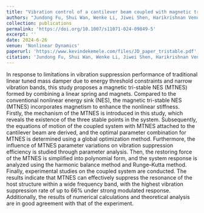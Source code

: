 ```yaml
---
title: "Vibration control of a cantilever beam coupled with magnetic tri-stable nonlinear energy sink"
authors: "Jundong Fu, Shui Wan, Wenke Li, Jiwei Shen, Harikrishnan Venugopal, Mia Loccufier, Kevin Dekemele"
collection: publications
permalink: 'https://doi.org/10.1007/s11071-024-09849-5'
excerpt: ''
date: 2024-6-26
venue: 'Nonlinear Dynamics'
paperurl: 'https://www.kevindekemele.com/files/JD_paper_tristable.pdf'
citation: 'Jundong Fu, Shui Wan, Wenke Li, Jiwei Shen, Harikrishnan Venugopal, Mia Loccufier, Kevin Dekemele (2024). Vibration control of a cantilever beam coupled with magnetic tri-stable nonlinear energy sink. Nonlinear Dynamics, 1-23.'
---
```


In response to limitations in vibration suppression performance of traditional linear tuned mass damper due to energy threshold constraints and narrow vibration bands, this study proposes a magnetic tri-stable NES (MTNES) formed by combining a linear spring and magnets. Compared to the conventional nonlinear energy sink (NES), the magnetic tri-stable NES (MTNES) incorporates magnetism to enhance the nonlinear stiffness. Firstly, the mechanism of the MTNES is introduced in this study, which reveals the existence of the three stable points in the system. Subsequently, the equations of motion of the coupled system with MTNES attached to the cantilever beam are derived, and the optimal parameter combination for MTNES is determined using a global optimization method. Furthermore, the influence of MTNES parameter variations on vibration suppression efficiency is studied through parameter analysis. Then, the restoring force of the MTNES is simplified into polynomial form, and the system response is analyzed using the harmonic balance method and Runge–Kutta method. Finally, experimental studies on the coupled system are conducted. The results indicate that MTNES can effectively suppress the resonance of the host structure within a wide frequency band, with the highest vibration suppression rate of up to 66% under strong modulated response. Additionally, the results of numerical calculations and theoretical analysis are in good agreement with that of the experiment.
